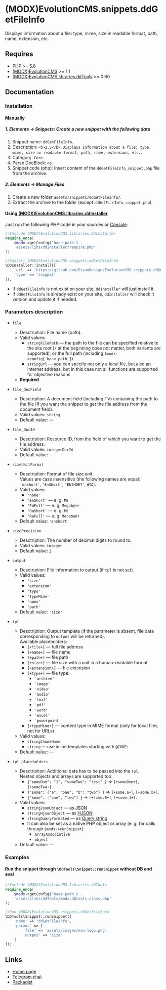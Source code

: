 # (MODX)EvolutionCMS.snippets.ddGetFileInfo

Displays information about a file: type, mime, size in readable format, path, name, extension, etc.


## Requires
* PHP >= 5.6
* [(MODX)EvolutionCMS](https://github.com/evolution-cms/evolution) >= 1.1
* [(MODX)EvolutionCMS.libraries.ddTools](https://code.divandesign.biz/modx/ddtools) >= 0.60


## Documentation


### Installation


#### Manually


##### 1. Elements → Snippets: Create a new snippet with the following data

1. Snippet name: `ddGetFileInfo`.
2. Description: `<b>2.5</b> Displays information about a file: type, mime, size in readable format, path, name, extension, etc.`.
3. Category: `Core`.
4. Parse DocBlock: `no`.
5. Snippet code (php): Insert content of the `ddGetFileInfo_snippet.php` file from the archive.


##### 2. Elements → Manage Files

1. Create a new folder `assets/snippets/ddGetFileInfo/`.
2. Extract the archive to the folder (except `ddGetFileInfo_snippet.php`).


#### Using [(MODX)EvolutionCMS.libraries.ddInstaller](https://github.com/DivanDesign/EvolutionCMS.libraries.ddInstaller)

Just run the following PHP code in your sources or [Console](https://github.com/vanchelo/MODX-Evolution-Ajax-Console):

```php
//Include (MODX)EvolutionCMS.libraries.ddInstaller
require_once(
	$modx->getConfig('base_path') .
	'assets/libs/ddInstaller/require.php'
);

//Install (MODX)EvolutionCMS.snippets.ddGetFileInfo
\DDInstaller::install([
	'url' => 'https://github.com/DivanDesign/EvolutionCMS.snippets.ddGetFileInfo',
	'type' => 'snippet'
]);
```

* If `ddGetFileInfo` is not exist on your site, `ddInstaller` will just install it.
* If `ddGetFileInfo` is already exist on your site, `ddInstaller` will check it version and update it if needed.


### Parameters description

* `file`
	* Desctription: File name (path).
	* Valid values:
		* `stringFilePath` — the path to the file can be specified relative to the site root (`/` at the beginning does not matter, both variants are supported), or the full path (including `$modx->config['base_path']`)
		* `stringUrl` — you can specify not only a local file, but also an Internet address, but in this case not all functions are supported for objective reasons
	* **Required**
	
* `file_docField`
	* Desctription: A document field (including TV) containing the path to the file (if you want the snippet to get the file address from the document field).
	* Valid values: `string`
	* Default value: —
	
* `file_docId`
	* Desctription: Resource ID, from the field of which you want to get the file address.
	* Valid values: `integerDocId`
	* Default value: —
	
* `sizeUnitFormat`
	* Desctription: Format of file size unit.  
		Values are case insensitive (the following names are equal: `'enshort'`, `'EnShort'`, `'ENSHORT'`, etc).
	* Valid values:
		* `'none'`
		* `'EnShort'` — e. g. `MB`
		* `'EnFull'` — e. g. `Megabyte`
		* `'RuShort'` — e. g. `Мб`
		* `'RuFull'` — e. g. `Мегабайт`
	* Default value: `'EnShort'`
	
* `sizePrecision`
	* Desctription: The number of decimal digits to round to.
	* Valid values: `integer`
	* Default value: `2`
	
* `output`
	* Desctription: File information to output (if `tpl` is not set).
	* Valid values:
		* `'size'`
		* `'extension'`
		* `'type'`
		* `'typeMime'`
		* `'name'`
		* `'path'`
	* Default value: `'size'`
	
* `tpl`
	* Desctription: Output template (if the parameter is absent, file data corresponding to `output` will be returned).  
		Available placeholders:
		* `[+file+]` — full file address
		* `[+name+]` — file name
		* `[+path+]` — file path
		* `[+size+]` — file size with a unit in a human-readable format
		* `[+extension+]` — file extension
		* `[+type+]` — file type:
			* `'archive'`
			* `'image'`
			* `'video'`
			* `'audio'`
			* `'text'`
			* `'pdf'`
			* `'word'`
			* `'excel'`
			* `'powerpoint'`
		* `[+typeMime+]` — content type in MIME format (only for local files, not for URLs)
	* Valid values:
		* `stringChunkName`
		* `string` — use inline templates starting with `@CODE:`
	* Default value: —
	
* `tpl_placeholders`
	* Desctription:
		Additional data has to be passed into the `tpl`.  
		Nested objects and arrays are supported too:
		* `{"someOne": "1", "someTwo": "test" }` => `[+someOne+], [+someTwo+]`.
		* `{"some": {"a": "one", "b": "two"} }` => `[+some.a+]`, `[+some.b+]`.
		* `{"some": ["one", "two"] }` => `[+some.0+]`, `[+some.1+]`.
	* Valid values:
		* `stringJsonObject` — as [JSON](https://en.wikipedia.org/wiki/JSON)
		* `stringHjsonObject` — as [HJSON](https://hjson.github.io/)
		* `stringQueryFormated` — as [Query string](https://en.wikipedia.org/wiki/Query_string)
		* It can also be set as a native PHP object or array (e. g. for calls through `$modx->runSnippet`):
			* `arrayAssociative`
			* `object`
	* Default value: —


### Examples


#### Run the snippet through `\DDTools\Snippet::runSnippet` without DB and eval

```php
//Include (MODX)EvolutionCMS.libraries.ddTools
require_once(
	$modx->getConfig('base_path') .
	'assets/libs/ddTools/modx.ddtools.class.php'
);

//Run (MODX)EvolutionCMS.snippets.ddGetFileInfo
\DDTools\Snippet::runSnippet([
	'name' => 'ddGetFileInfo',
	'params' => [
		'file' => 'assets/images/evo-logo.png',
		'output' => 'size'
	]
]);
```


## Links

* [Home page](https://code.divandesign.biz/modx/ddgetfileinfo)
* [Telegram chat](https://t.me/dd_code)
* [Packagist](https://packagist.org/packages/dd/evolutioncms-snippets-ddgetfileinfo)


<link rel="stylesheet" type="text/css" href="https://DivanDesign.ru/assets/files/ddMarkdown.css" />